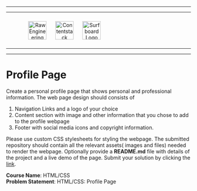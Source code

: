 <hr/>
<hr/>
<div style="width:80%; margin:auto">
<img src="https://cdn.fs.teachablecdn.com/x9yTAU9KTOSTBuyNAwHh" alt="Raw Engineering Logo" height="50px" width="auto" display="inline" style="text-align:center; padding:10px">
<img src="https://cdn.fs.teachablecdn.com/r5Y7qjbqT06GjMS4QA0W" alt="Contentstack Logo" height="50px" width="auto"display="inline" style="text-align:center; padding:10px">
<img src="https://cdn.fs.teachablecdn.com/Im7e2oBzRcK0CpFhP679" alt="Surfboard Logo" height="50px" width="auto" display="inline" style="text-align:center; padding:10px" >
</div>
<hr/>
<hr/>

# Profile Page

Create a personal profile page that shows personal and professional information. The web page design should consists of

1. Navigation Links and a logo of your choice
2. Content section with image and other information that you chose to add to the profile webpage
3. Footer with social media icons and copyright information.

Please use custom CSS stylesheets for styling the webpage. The submitted repository should contain all the relevant assets( images and files) needed to render the webpage. Optionally provide a **README.md** file with details of the project and a live demo of the page.
Submit your solution by clicking the [link](https://forms.gle/ua5yPhStTwqqdfEH9).

**Course Name**: HTML/CSS <br/>
**Problem Statement**: HTML/CSS: Profile Page
